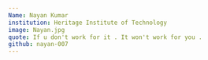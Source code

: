 ```yaml
---
Name: Nayan Kumar
institution: Heritage Institute of Technology
image: Nayan.jpg 
quote: If u don't work for it . It won't work for you .
github: nayan-007
---
```

